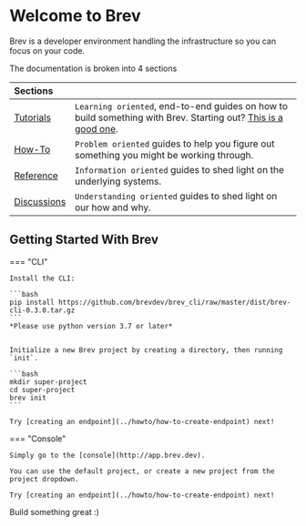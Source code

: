 # Welcome to Brev

Brev is a developer environment handling the infrastructure so you can focus on your code.


<!-- For full documentation visit [mkdocs.org](index2.md). -->

<!-- ## How can these docs best help? -->

The documentation is broken into 4 sections

|    Sections                            |                                      |
| :------------------------------------  | :----------------------------------- |
| [Tutorials](tutorials/index.md)        | `Learning oriented`, end-to-end guides on how to build something with Brev. Starting out? [This is a good one](index.md).  |
| [How-To](howto/index.md)               | `Problem oriented` guides to help you figure out something you might be working through.  |
| [Reference](reference/index.md)        | `Information oriented` guides to shed light on the underlying systems. |
| [Discussions](discussions/index.md)    | `Understanding oriented` guides to shed light on our how and why. |



## Getting Started With Brev

=== "CLI"

    Install the CLI: 

    ```bash
    pip install https://github.com/brevdev/brev_cli/raw/master/dist/brev-cli-0.3.0.tar.gz
    ```
    *Please use python version 3.7 or later*


    Initialize a new Brev project by creating a directory, then running `init`.

    ```bash
    mkdir super-project
    cd super-project
    brev init
    ```

    Try [creating an endpoint](../howto/how-to-create-endpoint) next!


=== "Console"
    
    Simply go to the [console](http://app.brev.dev).

    You can use the default project, or create a new project from the project dropdown.

    Try [creating an endpoint](../howto/how-to-create-endpoint) next!

Build something great :)
